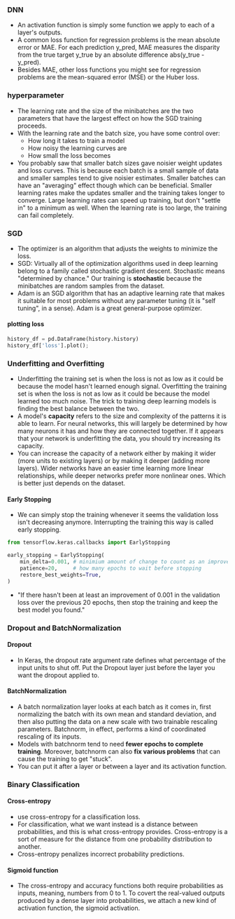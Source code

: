 ### DNN
- An activation function is simply some function we apply to each of a layer's outputs.
- A common loss function for regression problems is the mean absolute error or MAE. For each prediction y_pred, MAE measures the disparity from the true target y_true by an absolute difference abs(y_true - y_pred).
- Besides MAE, other loss functions you might see for regression problems are the mean-squared error (MSE) or the Huber loss.

### hyperparameter
- The learning rate and the size of the minibatches are the two parameters that have the largest effect on how the SGD training proceeds.
- With the learning rate and the batch size, you have some control over:
  - How long it takes to train a model
  - How noisy the learning curves are
  - How small the loss becomes
- You probably saw that smaller batch sizes gave noisier weight updates and loss curves. This is because each batch is a small sample of data and smaller samples tend to give noisier estimates. Smaller batches can have an "averaging" effect though which can be beneficial. Smaller learning rates make the updates smaller and the training takes longer to converge. Large learning rates can speed up training, but don't "settle in" to a minimum as well. When the learning rate is too large, the training can fail completely.

### SGD
- The optimizer is an algorithm that adjusts the weights to minimize the loss.
- SGD: Virtually all of the optimization algorithms used in deep learning belong to a family called stochastic gradient descent. Stochastic means "determined by chance." Our training is **stochastic** because the minibatches are random samples from the dataset.
- Adam is an SGD algorithm that has an adaptive learning rate that makes it suitable for most problems without any parameter tuning (it is "self tuning", in a sense). Adam is a great general-purpose optimizer.
#### plotting loss
```python
history_df = pd.DataFrame(history.history)
history_df['loss'].plot();
```

### Underfitting and Overfitting
- Underfitting the training set is when the loss is not as low as it could be because the model hasn't learned enough signal. Overfitting the training set is when the loss is not as low as it could be because the model learned too much noise. The trick to training deep learning models is finding the best balance between the two.
- A model's **capacity** refers to the size and complexity of the patterns it is able to learn. For neural networks, this will largely be determined by how many neurons it has and how they are connected together. If it appears that your network is underfitting the data, you should try increasing its capacity.
- You can increase the capacity of a network either by making it wider (more units to existing layers) or by making it deeper (adding more layers). Wider networks have an easier time learning more linear relationships, while deeper networks prefer more nonlinear ones. Which is better just depends on the dataset.

#### Early Stopping
- We can simply stop the training whenever it seems the validation loss isn't decreasing anymore. Interrupting the training this way is called early stopping.
```python
from tensorflow.keras.callbacks import EarlyStopping

early_stopping = EarlyStopping(
    min_delta=0.001, # minimium amount of change to count as an improvement
    patience=20,     # how many epochs to wait before stopping
    restore_best_weights=True,
)
```
- "If there hasn't been at least an improvement of 0.001 in the validation loss over the previous 20 epochs, then stop the training and keep the best model you found."

### Dropout and BatchNormalization
#### Dropout
- In Keras, the dropout rate argument rate defines what percentage of the input units to shut off. Put the Dropout layer just before the layer you want the dropout applied to.

#### BatchNormalization
- A batch normalization layer looks at each batch as it comes in, first normalizing the batch with its own mean and standard deviation, and then also putting the data on a new scale with two trainable rescaling parameters. Batchnorm, in effect, performs a kind of coordinated rescaling of its inputs.
- Models with batchnorm tend to need **fewer epochs to complete training**. Moreover, batchnorm can also **fix various problems** that can cause the training to get "stuck".
- You can put it after a layer or between a layer and its activation function.

### Binary Classification
#### Cross-entropy
- use cross-entropy for a classification loss.
- For classification, what we want instead is a distance between probabilities, and this is what cross-entropy provides. Cross-entropy is a sort of measure for the distance from one probability distribution to another.
- Cross-entropy penalizes incorrect probability predictions.

#### Sigmoid function
- The cross-entropy and accuracy functions both require probabilities as inputs, meaning, numbers from 0 to 1. To covert the real-valued outputs produced by a dense layer into probabilities, we attach a new kind of activation function, the sigmoid activation.
